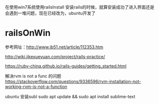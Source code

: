 
在使用win7系统使用railsInstall 安装rails的时候，就算安装成功了进入界面还是会遇到一堆问题，现在已经改为，ubuntu开发了

# railsOnWin

参考网址：http://www.jb51.net/article/112353.htm


http://wiki.jikexueyuan.com/project/rails-practice/


https://ruby-china.github.io/rails-guides/getting_started.html

解决rvm is not a func 的问题
https://stackoverflow.com/questions/9336596/rvm-installation-not-working-rvm-is-not-a-function


ubuntu 安装subl
sudo apt update && sudo apt install sublime-text
